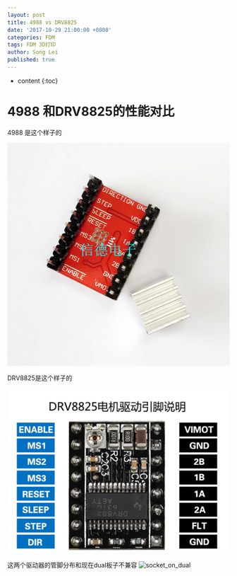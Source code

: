 ```yaml
---
layout: post
title: 4988 vs DRV8825
date: '2017-10-29 21:00:00 +0800'
categories: FDM
tags: FDM 3D打印
author: Song Lei
published: true
---
```


* content
{:toc}

# 4988 和DRV8825的性能对比
4988 是这个样子的 

![4988](images/4988.png)

DRV8825是这个样子的

![8825](images/8825.png)

这两个驱动器的管脚分布和现在dual板子不兼容
![socket_on_dual]({{site.baseurl}}/images/dual_socket.png)

